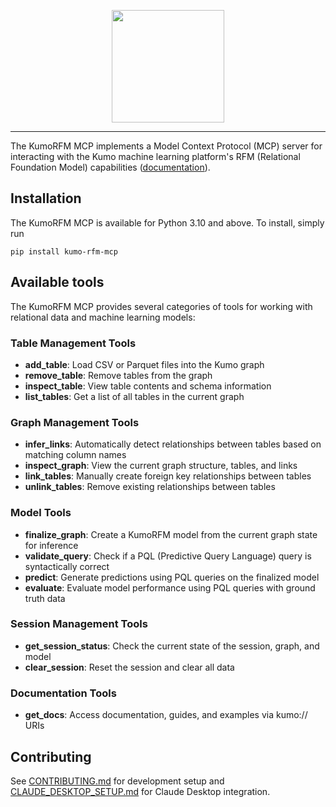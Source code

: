 <p align="center">
  <img height="180" src="https://s3.us-west-1.amazonaws.com/data.kumo.ai/img/kumo_pink_md.svg" />
</p>

______________________________________________________________________

The KumoRFM MCP implements a Model Context Protocol (MCP) server for
interacting with the Kumo machine learning platform's RFM (Relational Foundation Model)
capabilities ([documentation](https://github.com/kumo-ai/kumo-rfm-mcp/)).

## Installation

The KumoRFM MCP is available for Python 3.10 and above. To install, simply run

```
pip install kumo-rfm-mcp
```

## Available tools

The KumoRFM MCP provides several categories of tools for working with relational data and machine learning models:

### Table Management Tools

- **add_table**: Load CSV or Parquet files into the Kumo graph
- **remove_table**: Remove tables from the graph
- **inspect_table**: View table contents and schema information
- **list_tables**: Get a list of all tables in the current graph

### Graph Management Tools

- **infer_links**: Automatically detect relationships between tables based on matching column names
- **inspect_graph**: View the current graph structure, tables, and links
- **link_tables**: Manually create foreign key relationships between tables
- **unlink_tables**: Remove existing relationships between tables

### Model Tools

- **finalize_graph**: Create a KumoRFM model from the current graph state for inference
- **validate_query**: Check if a PQL (Predictive Query Language) query is syntactically correct
- **predict**: Generate predictions using PQL queries on the finalized model
- **evaluate**: Evaluate model performance using PQL queries with ground truth data

### Session Management Tools

- **get_session_status**: Check the current state of the session, graph, and model
- **clear_session**: Reset the session and clear all data

### Documentation Tools

- **get_docs**: Access documentation, guides, and examples via kumo:// URIs

## Contributing

See [CONTRIBUTING.md](CONTRIBUTING.md) for development setup and [CLAUDE_DESKTOP_SETUP.md](CLAUDE_DESKTOP_SETUP.md) for Claude Desktop integration.
